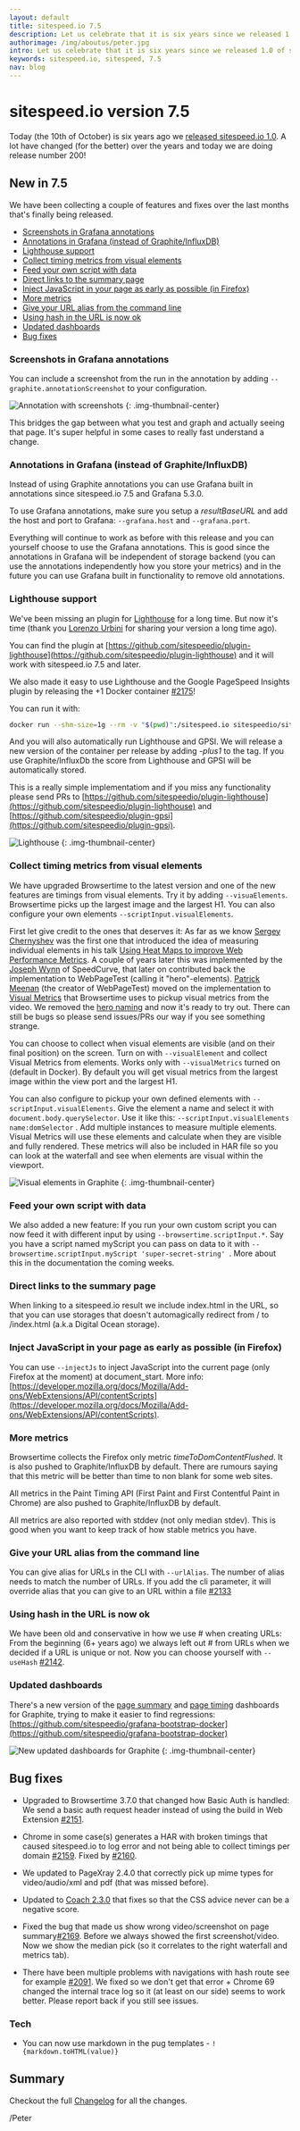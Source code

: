 ```yaml
---
layout: default
title: sitespeed.io 7.5
description: Let us celebrate that it is six years since we released 1.0 of sitespeed.io!  
authorimage: /img/aboutus/peter.jpg
intro: Let us celebrate that it is six years since we released 1.0 of sitespeed.io! Today we are releasing 7.5 (release number 200) with a couple of really cool features.
keywords: sitespeed.io, sitespeed, 7.5
nav: blog
---
```


# sitespeed.io version 7.5
Today (the 10th of October) is six years ago we [released sitespeed.io 1.0](https://github.com/sitespeedio/sitespeed.io/blob/main/CHANGELOG.md#version-10---2012-10-10). A lot have changed (for the better) over the years and today we are doing release number 200! 

## New in 7.5
We have been collecting a couple of features and fixes over the last months that's finally being released.

- [Screenshots in Grafana annotations](#screenshots-in-grafana-annotations)
- [Annotations in Grafana (instead of Graphite/InfluxDB)](#annotations-in-grafana-instead-of-graphiteinfluxdb)
- [Lighthouse support](#lighthouse-support)
- [Collect timing metrics from visual elements](#collect-timing-metrics-from-visual-elements)
- [Feed your own script with data](#feed-your-own-script-with-data)
- [Direct links to the summary page](#direct-links-to-the-summary-page)
- [Inject JavaScript in your page as early as possible (in Firefox)](#inject-javascript-in-your-page-as-early-as-possible-in-firefox)
- [More metrics](#more-metrics)
- [Give your URL alias from the command line](#give-your-url-alias-from-the-command-line)
- [Using hash in the URL is now ok](#using-hash-in-the-url-is-now-ok)
- [Updated dashboards](#updated-dashboards)
- [Bug fixes](#bug-fixes)


### Screenshots in Grafana annotations

You can include a screenshot from the run in the annotation by adding <code>--graphite.annotationScreenshot</code> to your configuration.

![Annotation with screenshots]({{site.baseurl}}/img/annotation-with-screenshot.png)
{: .img-thumbnail-center}

This bridges the gap between what you test and graph and actually seeing that page. It's super helpful in some cases to really fast understand a change.

### Annotations in Grafana (instead of Graphite/InfluxDB)
Instead of using Graphite annotations you can use Grafana built in annotations since sitespeed.io 7.5 and Grafana 5.3.0.

To use Grafana annotations, make sure you setup a *resultBaseURL* and add the host and port to Grafana: <code>--grafana.host</code> and <code>--grafana.port</code>.

Everything will continue to work as before with this release and you can yourself choose to use the Grafana annotations. This is good since the annotations in Grafana will be independent of storage backend (you can use the annotations independently how you store your metrics) and in the future you can use Grafana built in functionality to remove old annotations.


### Lighthouse support
We've been missing an plugin for [Lighthouse](https://github.com/GoogleChrome/lighthouse) for a long time. But now it's time (thank you [Lorenzo Urbini](https://github.com/siteriaitaliana) for sharing your version a long time ago).

You can find the plugin at [https://github.com/sitespeedio/plugin-lighthouse](https://github.com/sitespeedio/plugin-lighthouse) and it will work with sitespeed.io 7.5 and later.

We also made it easy to use Lighthouse and the Google PageSpeed Insights plugin by releasing the +1 Docker container [#2175](https://github.com/sitespeedio/sitespeed.io/pull/2175)! 

You can run it with: 

```bash
docker run --shm-size=1g --rm -v "$(pwd)":/sitespeed.io sitespeedio/sitespeed.io:7.5.0-plus1 https://www.sitespeed.io/
``` 

And you will also automatically run Lighthouse and GPSI. We will release a new version of the container per release by adding *-plus1* to the tag. If you use Graphite/InfluxDb the score from Lighthouse and GPSI will be automatically stored.

This is a really simple implementatiom and if you miss any functionality please send PRs to [https://github.com/sitespeedio/plugin-lighthouse](https://github.com/sitespeedio/plugin-lighthouse) and [https://github.com/sitespeedio/plugin-gpsi](https://github.com/sitespeedio/plugin-gpsi).

![Lighthouse]({{site.baseurl}}/img/lighthouse.png)
{: .img-thumbnail-center}

### Collect timing metrics from visual elements
We have upgraded Browsertime to the latest version and one of the new features are timings from visual elements. Try it by adding ```--visuaElements```. Browsertime picks up the largest image and the largest H1. You can also configure your own elements ```--scriptInput.visualElements```. 

First let give credit to the ones that deserves it: As far as we know [Sergey Chernyshev](https://twitter.com/sergeyche) was the first one that introduced the idea of measuring individual elements in his talk [Using Heat Maps to improve Web Performance Metrics](https://www.youtube.com/watch?v=t6l9U5bC8jA). A couple of years later this was implemented by the [Joseph Wynn](https://twitter.com/joseph_wynn) of SpeedCurve, that later on contributed back the implementation to WebPageTest (calling it "hero"-elements). [Patrick Meenan](https://twitter.com/patmeenan) (the creator of WebPageTest) moved on the implementation to [Visual Metrics](https://github.com/WPO-Foundation/visualmetrics) that Browsertime uses to pickup visual metrics from the video. We removed the [hero naming]({{site.baseurl}}/img/why-hero-is-a-bad-name.jpg) and now it's ready to try out. There can still be bugs so please send issues/PRs our way if you see something strange.

You can choose to collect when visual elements are visible (and on their final position) on the screen. Turn on with <code>--visualElement</code> and collect Visual Metrics from elements. Works only with <code>--visualMetrics</code> turned on (default in Docker). By default you will get visual metrics from the largest image within the view port and the largest H1. 

You can also configure to pickup your own defined elements with <code>--scriptInput.visualElements</code>. Give the element a name
and select it with <code>document.body.querySelector</code>. Use it like this: <code>--scriptInput.visualElements name:domSelector</code> . Add multiple instances to measure multiple elements. Visual Metrics will use these elements and calculate when they are visible and fully rendered. These metrics will also be included in HAR file so you can look at the waterfall and see when elements are visual within the viewport.

 ![Visual elements in Graphite]({{site.baseurl}}/img/visual-elements-graphite.png)
{: .img-thumbnail-center}

### Feed your own script with data
We also added a new feature: If you run your own custom script you can now feed it with different input by using ```--browsertime.scriptInput.*```. Say you have a script named myScript you can pass on data to it with ```--browsertime.scriptInput.myScript 'super-secret-string' ```. More about this in the documentation the coming weeks.

### Direct links to the summary page

When linking to a sitespeed.io result we include index.html in the URL, so that you can use storages that doesn't automagically redirect from / to /index.html (a.k.a Digital Ocean storage).

### Inject JavaScript in your page as early as possible (in Firefox)

You can use ```--injectJs``` to inject JavaScript into the current page (only Firefox at the moment) at document_start. More info: [https://developer.mozilla.org/docs/Mozilla/Add-ons/WebExtensions/API/contentScripts](https://developer.mozilla.org/docs/Mozilla/Add-ons/WebExtensions/API/contentScripts).

### More metrics 
Browsertime collects the Firefox only metric *timeToDomContentFlushed*. It is also pushed to Graphite/InfluxDB by default. There are rumours saying that this metric will be better than time to non blank for some web sites.

All metrics in the Paint Timing API (First Paint and First Contentful Paint in Chrome) are also pushed to Graphite/InfluxDB by default.

All metrics are also reported with stddev (not only median stdev). This is good when you want to keep track of how stable metrics you have.

### Give your URL alias from the command line

You can give alias for URLs in the CLI with ```--urlAlias```. The number of alias needs to match the number of URLs. If you add the cli parameter, it will override alias that you can give to an URL within a file [#2133](https://github.com/sitespeedio/sitespeed.io/pull/2133)

### Using hash in the URL is now ok
We have been old and conservative in how we use # when creating URLs: From the beginning (6+ years ago) we always left out # from URLs when we decided if a URL is unique or not. Now you can choose yourself with ```--useHash``` [#2142](https://github.com/sitespeedio/sitespeed.io/pull/2142).

### Updated dashboards
There's a new version of the [page summary](https://github.com/sitespeedio/grafana-bootstrap-docker/blob/main/dashboards/graphite/PageSummary.json) and [page timing](https://github.com/sitespeedio/grafana-bootstrap-docker/blob/main/dashboards/graphite/PageTimingMetrics.json) dashboards for Graphite, trying to make it easier to find regressions: [https://github.com/sitespeedio/grafana-bootstrap-docker](https://github.com/sitespeedio/grafana-bootstrap-docker)

 ![New updated dashboards for Graphite]({{site.baseurl}}/img/page-summary-7.5.png)
{: .img-thumbnail-center}

## Bug fixes

* Upgraded to Browsertime 3.7.0 that changed how Basic Auth is handled: We send a basic auth request header instead of using the build in Web Extension [#2151](https://github.com/sitespeedio/sitespeed.io/issues/2151).

* Chrome in some case(s) generates a HAR with broken timings that caused sitespeed.io to log error and not being able to collect timings per domain [#2159](https://github.com/sitespeedio/sitespeed.io/issues/2159). Fixed by [#2160](https://github.com/sitespeedio/sitespeed.io/pull/2160).

* We updated to PageXray 2.4.0 that correctly pick up mime types for video/audio/xml and pdf (that was missed before). 

* Updated to [Coach 2.3.0](https://github.com/sitespeedio/coach/blob/main/CHANGELOG.md) that fixes so that the CSS advice never can be a negative score.

* Fixed the bug that made us show wrong video/screenshot on page summary[#2169](https://github.com/sitespeedio/sitespeed.io/pull/2169). Before we always showed the first screenshot/video. Now we show the median pick (so it correlates to the right waterfall and metrics tab).

* There have been multiple problems with navigations with hash route see for example [#2091](https://github.com/sitespeedio/sitespeed.io/issues/2091). We fixed so we don't get that error + Chrome 69 changed the internal trace log so it (at least on our side) seems to work better. Please report back if you still see issues.


### Tech
* You can now use markdown in the pug templates - ```!{markdown.toHTML(value)}```


## Summary
Checkout the full [Changelog](https://github.com/sitespeedio/sitespeed.io/blob/main/CHANGELOG.md) for all the changes.

/Peter